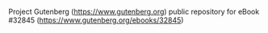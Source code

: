 Project Gutenberg (https://www.gutenberg.org) public repository for eBook #32845 (https://www.gutenberg.org/ebooks/32845)
